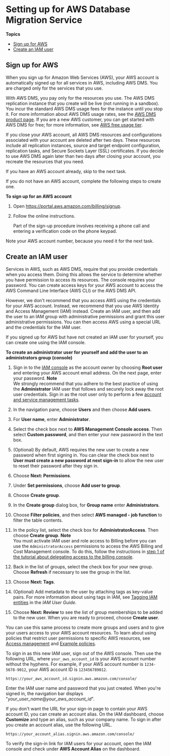 # Setting up for AWS Database Migration Service<a name="CHAP_GettingStarted.SettingUp"></a>

**Topics**
+ [Sign up for AWS](#CHAP_SettingUp.SignUp)
+ [Create an IAM user](#CHAP_SettingUp.IAM)

## Sign up for AWS<a name="CHAP_SettingUp.SignUp"></a>

When you sign up for Amazon Web Services \(AWS\), your AWS account is automatically signed up for all services in AWS, including AWS DMS\. You are charged only for the services that you use\.

With AWS DMS, you pay only for the resources you use\. The AWS DMS replication instance that you create will be live \(not running in a sandbox\)\. You incur the standard AWS DMS usage fees for the instance until you stop it\. For more information about AWS DMS usage rates, see the [AWS DMS product page](http://aws.amazon.com/dms)\. If you are a new AWS customer, you can get started with AWS DMS for free; for more information, see [AWS free usage tier](http://aws.amazon.com/free/)\.

If you close your AWS account, all AWS DMS resources and configurations associated with your account are deleted after two days\. These resources include all replication instances, source and target endpoint configuration, replication tasks, and Secure Sockets Layer \(SSL\) certificates\. If you decide to use AWS DMS again later than two days after closing your account, you recreate the resources that you need\.

If you have an AWS account already, skip to the next task\.

If you do not have an AWS account, complete the following steps to create one\.

**To sign up for an AWS account**

1. Open [https://portal\.aws\.amazon\.com/billing/signup](https://portal.aws.amazon.com/billing/signup)\.

1. Follow the online instructions\.

   Part of the sign\-up procedure involves receiving a phone call and entering a verification code on the phone keypad\.

Note your AWS account number, because you need it for the next task\.

## Create an IAM user<a name="CHAP_SettingUp.IAM"></a>

Services in AWS, such as AWS DMS, require that you provide credentials when you access them\. Doing this allows the service to determine whether you have permission to access its resources\. The console requires your password\. You can create access keys for your AWS account to access the AWS Command Line Interface \(AWS CLI\) or the AWS DMS API\. 

However, we don't recommend that you access AWS using the credentials for your AWS account\. Instead, we recommend that you use AWS Identity and Access Management \(IAM\) instead\. Create an IAM user, and then add the user to an IAM group with administrative permissions and grant this user administrative permissions\. You can then access AWS using a special URL and the credentials for the IAM user\.

If you signed up for AWS but have not created an IAM user for yourself, you can create one using the IAM console\.

**To create an administrator user for yourself and add the user to an administrators group \(console\)**

1. Sign in to the [IAM console](https://console.aws.amazon.com/iam/) as the account owner by choosing **Root user** and entering your AWS account email address\. On the next page, enter your password\.
**Note**  
We strongly recommend that you adhere to the best practice of using the **Administrator** IAM user that follows and securely lock away the root user credentials\. Sign in as the root user only to perform a few [account and service management tasks](https://docs.aws.amazon.com/general/latest/gr/aws_tasks-that-require-root.html)\.

1. In the navigation pane, choose **Users** and then choose **Add users**\.

1. For **User name**, enter **Administrator**\.

1. Select the check box next to **AWS Management Console access**\. Then select **Custom password**, and then enter your new password in the text box\.

1. \(Optional\) By default, AWS requires the new user to create a new password when first signing in\. You can clear the check box next to **User must create a new password at next sign\-in** to allow the new user to reset their password after they sign in\.

1. Choose **Next: Permissions**\.

1. Under **Set permissions**, choose **Add user to group**\.

1. Choose **Create group**\.

1. In the **Create group** dialog box, for **Group name** enter **Administrators**\.

1. Choose **Filter policies**, and then select **AWS managed \- job function** to filter the table contents\.

1. In the policy list, select the check box for **AdministratorAccess**\. Then choose **Create group**\.
**Note**  
You must activate IAM user and role access to Billing before you can use the `AdministratorAccess` permissions to access the AWS Billing and Cost Management console\. To do this, follow the instructions in [step 1 of the tutorial about delegating access to the billing console](https://docs.aws.amazon.com/IAM/latest/UserGuide/tutorial_billing.html)\.

1. Back in the list of groups, select the check box for your new group\. Choose **Refresh** if necessary to see the group in the list\.

1. Choose **Next: Tags**\.

1. \(Optional\) Add metadata to the user by attaching tags as key\-value pairs\. For more information about using tags in IAM, see [Tagging IAM entities](https://docs.aws.amazon.com/IAM/latest/UserGuide/id_tags.html) in the *IAM User Guide*\.

1. Choose **Next: Review** to see the list of group memberships to be added to the new user\. When you are ready to proceed, choose **Create user**\.

You can use this same process to create more groups and users and to give your users access to your AWS account resources\. To learn about using policies that restrict user permissions to specific AWS resources, see [Access management](https://docs.aws.amazon.com/IAM/latest/UserGuide/access.html) and [Example policies](https://docs.aws.amazon.com/IAM/latest/UserGuide/access_policies_examples.html)\.

To sign in as this new IAM user, sign out of the AWS console\. Then use the following URL, where `your_aws_account_id` is your AWS account number without the hyphens\. For example, if your AWS account number is `1234-5678-9012`, your AWS account ID is `123456789012`\.

```
https://your_aws_account_id.signin.aws.amazon.com/console/
```

Enter the IAM user name and password that you just created\. When you're signed in, the navigation bar displays "*your\_user\_name*@*your\_aws\_account\_id*"\.

If you don't want the URL for your sign\-in page to contain your AWS account ID, you can create an account alias\. On the IAM dashboard, choose **Customize** and type an alias, such as your company name\. To sign in after you create an account alias, use the following URL\.

```
https://your_account_alias.signin.aws.amazon.com/console/
```

To verify the sign\-in link for IAM users for your account, open the IAM console and check under **AWS Account Alias** on the dashboard\.